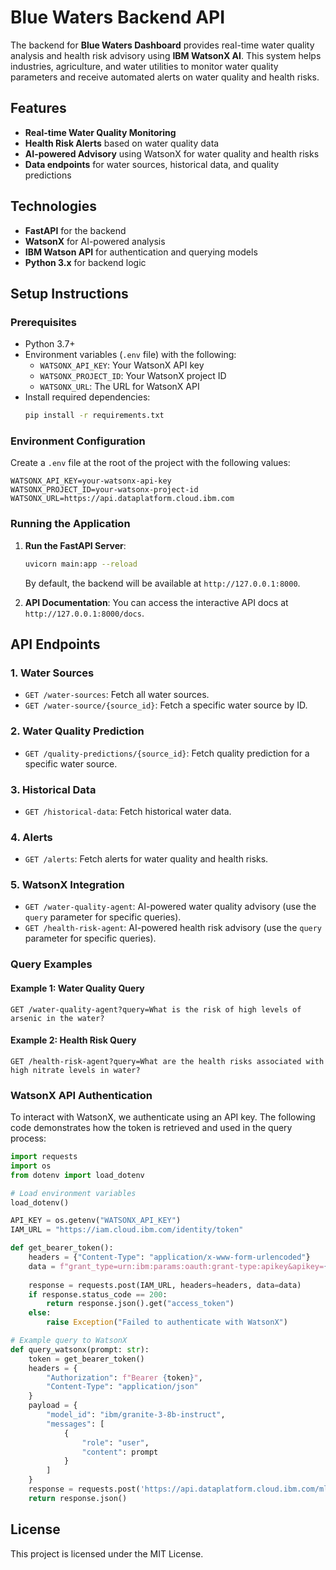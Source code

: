 
# Blue Waters Backend API

The backend for **Blue Waters Dashboard** provides real-time water quality analysis and health risk advisory using **IBM WatsonX AI**. This system helps industries, agriculture, and water utilities to monitor water quality parameters and receive automated alerts on water quality and health risks.

## Features
- **Real-time Water Quality Monitoring**
- **Health Risk Alerts** based on water quality data
- **AI-powered Advisory** using WatsonX for water quality and health risks
- **Data endpoints** for water sources, historical data, and quality predictions

## Technologies
- **FastAPI** for the backend
- **WatsonX** for AI-powered analysis
- **IBM Watson API** for authentication and querying models
- **Python 3.x** for backend logic

## Setup Instructions

### Prerequisites
- Python 3.7+
- Environment variables (`.env` file) with the following:
  - `WATSONX_API_KEY`: Your WatsonX API key
  - `WATSONX_PROJECT_ID`: Your WatsonX project ID
  - `WATSONX_URL`: The URL for WatsonX API
- Install required dependencies:
  ```bash
  pip install -r requirements.txt
  ```

### Environment Configuration
Create a `.env` file at the root of the project with the following values:

```env
WATSONX_API_KEY=your-watsonx-api-key
WATSONX_PROJECT_ID=your-watsonx-project-id
WATSONX_URL=https://api.dataplatform.cloud.ibm.com
```

### Running the Application

1. **Run the FastAPI Server**:
   ```bash
   uvicorn main:app --reload
   ```
   By default, the backend will be available at `http://127.0.0.1:8000`.

2. **API Documentation**:
   You can access the interactive API docs at `http://127.0.0.1:8000/docs`.

## API Endpoints

### 1. **Water Sources**
   - `GET /water-sources`: Fetch all water sources.
   - `GET /water-source/{source_id}`: Fetch a specific water source by ID.

### 2. **Water Quality Prediction**
   - `GET /quality-predictions/{source_id}`: Fetch quality prediction for a specific water source.

### 3. **Historical Data**
   - `GET /historical-data`: Fetch historical water data.

### 4. **Alerts**
   - `GET /alerts`: Fetch alerts for water quality and health risks.

### 5. **WatsonX Integration**
   - `GET /water-quality-agent`: AI-powered water quality advisory (use the `query` parameter for specific queries).
   - `GET /health-risk-agent`: AI-powered health risk advisory (use the `query` parameter for specific queries).

### Query Examples

#### Example 1: Water Quality Query
```http
GET /water-quality-agent?query=What is the risk of high levels of arsenic in the water?
```

#### Example 2: Health Risk Query
```http
GET /health-risk-agent?query=What are the health risks associated with high nitrate levels in water?
```

### WatsonX API Authentication
To interact with WatsonX, we authenticate using an API key. The following code demonstrates how the token is retrieved and used in the query process:

```python
import requests
import os
from dotenv import load_dotenv

# Load environment variables
load_dotenv()

API_KEY = os.getenv("WATSONX_API_KEY")
IAM_URL = "https://iam.cloud.ibm.com/identity/token"

def get_bearer_token():
    headers = {"Content-Type": "application/x-www-form-urlencoded"}
    data = f"grant_type=urn:ibm:params:oauth:grant-type:apikey&apikey={API_KEY}"
    
    response = requests.post(IAM_URL, headers=headers, data=data)
    if response.status_code == 200:
        return response.json().get("access_token")
    else:
        raise Exception("Failed to authenticate with WatsonX")

# Example query to WatsonX
def query_watsonx(prompt: str):
    token = get_bearer_token()
    headers = {
        "Authorization": f"Bearer {token}",
        "Content-Type": "application/json"
    }
    payload = {
        "model_id": "ibm/granite-3-8b-instruct",
        "messages": [
            {
                "role": "user",
                "content": prompt
            }
        ]
    }
    response = requests.post('https://api.dataplatform.cloud.ibm.com/ml/v1/text/chat', json=payload, headers=headers)
    return response.json()
```

## License

This project is licensed under the MIT License.

